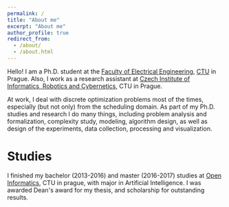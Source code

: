 ```yaml
---
permalink: /
title: "About me"
excerpt: "About me"
author_profile: true
redirect_from: 
  - /about/
  - /about.html
---
```


Hello! I am a Ph.D. student at the [Faculty of Electrical Engineering](https://fel.cvut.cz/cz/), [CTU](https://www.cvut.cz/en) in Prague. Also, I work as a research assistant at [Czech Institute of Informatics, Robotics and Cybernetics](https://www.ciirc.cvut.cz/), CTU in Prague. 

At work, I deal with discrete optimization problems most of the times, especially (but not only) from the scheduling domain. As part of my Ph.D. studies and research I do many things, including problem analysis and formalization, complexity study, modeling, algorithm design, as well as design of the experiments, data collection, processing and visualization.

Studies
======
I finished my bachelor (2013-2016) and master (2016-2017) studies at [Open Informatics](https://oi.fel.cvut.cz/), CTU in prague, with major in Artificial Intelligence. I was awarded Dean's award for my thesis, and scholarship for outstanding results. 


